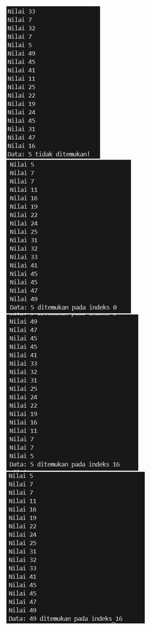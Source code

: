 <img src = "image.png">

<img src = "image-1.png">

<img src = "image-2.png">

<img src = "image-3.png">